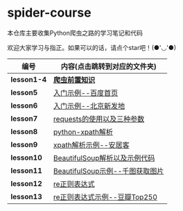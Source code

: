 # spider-course
本仓库主要收集Python爬虫之路的学习笔记和代码

欢迎大家学习与指正。如果可以的话，请点个star吧！(●'◡'●)


| 编号          | 内容(点击跳转到对应的文件夹)                  |
| ------------- | --------------------------------------------- |
| **lesson1-4** | **[爬虫前置知识](./lesson1-4)**               |
| **lesson5**   | [入门示例--百度首页](./lesson5)               |
| **lesson6**   | [入门示例--北京新发地](./lesson6)             |
| **lesson7**   | [requests的使用以及三种参数](./lesson7)       |
| **lesson8**   | [python-xpath解析](./lesson8)                 |
| **lesson9**   | [xpath解析示例--安居客](./lesson9)            |
| **lesson10**  | [BeautifulSoup解析以及示例代码](./lesson10)   |
| **lesson11**  | [BeautifulSoup示例--千图获取图片](./lesson11) |
| **lesson12**  | [re正则表达式](./lesson12)                    |
| **lesson13**  | [re正则表达式示例--豆瓣Top250](./lesson13)    |

